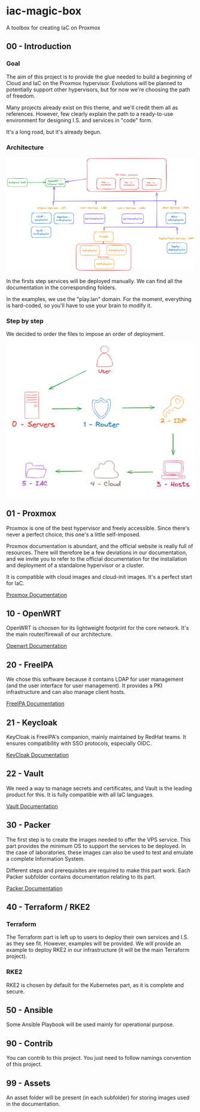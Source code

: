 # iac-magic-box
A toolbox for creating IaC on Proxmox

## 00 - Introduction

### Goal

The aim of this project is to provide the glue needed to build a beginning of Cloud and IaC on the Proxmox hypervisor. Evolutions will be planned to potentially support other hypervisors, but for now we're choosing the path of freedom.

Many projects already exist on this theme, and we'll credit them all as references. However, few clearly explain the path to a ready-to-use environment for designing I.S. and services in "code" form.

It's a long road, but it's already begun.

### Architecture

![](99-assets/global_architecture.png)

In the firsts step services will be deployed manually. We can find all the documentation in the corresponding folders.

In the examples, we use the "play.lan" domain. For the moment, everything is hard-coded, so you'll have to use your brain to modify it.

### Step by step

We decided to order the files to impose an order of deployment.

![](99-assets/steps.png)

## 01 - Proxmox

Proxmox is one of the best hypervisor and freely accessible. Since there's never a perfect choice, this one's a little self-imposed.

Proxmox documentation is abundant, and the official website is really full of resources. There will therefore be a few deviations in our documentation, and we invite you to refer to the official documentation for the installation and deployment of a standalone hypervisor or a cluster.

It is compatible with cloud images and cloud-init images. It's a perfect start for IaC.

[Proxmox Documentation](./01-proxmox/README.md)

## 10 - OpenWRT

OpenWRT is choosen for its lightweight footprint for the core network. It's the main router/firewall of our architecture.

[Openwrt Documentation](./10-openwrt/README.md)

## 20 - FreeIPA

We chose this software because it contains LDAP for user management (and the user interface for user management). It provides a PKI infrastructure and can also manage client hosts.

[FreeIPA Documentation](./20-freeipa/README.md)

## 21 - Keycloak

KeyCloak is FreeIPA's companion, mainly maintained by RedHat teams. It ensures compatibility with SSO protocols, especially OIDC.

[KeyCloak Documentation](./21-keycloak/README.md)

## 22 - Vault

We need a way to manage secrets and certificates, and Vault is the leading product for this. It is fully compatible with all IaC languages.

[Vault Documentation](./22-vault/README.md)

## 30 - Packer

The first step is to create the images needed to offer the VPS service. This part provides the minimum OS to support the services to be deployed. In the case of laboratories, these images can also be used to test and emulate a complete Information System.

Different steps and prerequisites are required to make this part work. Each Packer subfolder contains documentation relating to its part.

[Packer Documentation](./30-packer/README.md)

## 40 - Terraform / RKE2

### Terraform

The Terraform part is left up to users to deploy their own services and I.S. as they see fit. However, examples will be provided. 
We will provide an example to deploy RKE2 in our infrastructure (it will be the main Terraform project).

### RKE2

RKE2 is chosen by default for the Kubernetes part, as it is complete and secure.

## 50 - Ansible

Some Ansible Playbook will be used mainly for operational purpose.

## 90 - Contrib

You can contrib to this project. You just need to follow namings convention of this project.

## 99 - Assets

An asset folder will be present (in each subfolder) for storing images used in the documentation.